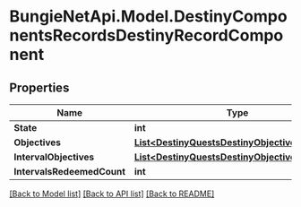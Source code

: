 
# BungieNetApi.Model.DestinyComponentsRecordsDestinyRecordComponent

## Properties

Name | Type | Description | Notes
------------ | ------------- | ------------- | -------------
**State** | **int** |  | [optional] 
**Objectives** | [**List&lt;DestinyQuestsDestinyObjectiveProgress&gt;**](DestinyQuestsDestinyObjectiveProgress.md) |  | [optional] 
**IntervalObjectives** | [**List&lt;DestinyQuestsDestinyObjectiveProgress&gt;**](DestinyQuestsDestinyObjectiveProgress.md) |  | [optional] 
**IntervalsRedeemedCount** | **int** |  | [optional] 

[[Back to Model list]](../README.md#documentation-for-models)
[[Back to API list]](../README.md#documentation-for-api-endpoints)
[[Back to README]](../README.md)

